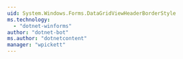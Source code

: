 ```yaml
---
uid: System.Windows.Forms.DataGridViewHeaderBorderStyle
ms.technology: 
  - "dotnet-winforms"
author: "dotnet-bot"
ms.author: "dotnetcontent"
manager: "wpickett"
---
```

